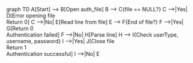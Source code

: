 graph TD
    A[Start] --> B[Open auth_file]
    B --> C{file == NULL?}
    C -->|Yes| D[Error opening file<br>Return 0]
    C -->|No| E[Read line from file]
    E --> F{End of file?}
    F -->|Yes| G[Return 0<br>Authentication failed]
    F -->|No| H[Parse line]
    H --> I{Check userType,<br>username, password}
    I -->|Yes| J[Close file<br>Return 1<br>Authentication successful]
    I -->|No| E
